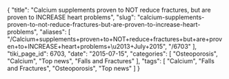 {
    "title": "Calcium supplements proven to NOT reduce fractures, but are proven to INCREASE heart problems",
    "slug": "calcium-supplements-proven-to-not-reduce-fractures-but-are-proven-to-increase-heart-problems",
    "aliases": [
        "/Calcium+supplements+proven+to+NOT+reduce+fractures+but+are+proven+to+INCREASE+heart+problems+\u2013+July+2015",
        "/6703"
    ],
    "tiki_page_id": 6703,
    "date": "2015-07-15",
    "categories": [
        "Osteoporosis",
        "Calcium",
        "Top news",
        "Falls and Fractures"
    ],
    "tags": [
        "Calcium",
        "Falls and Fractures",
        "Osteoporosis",
        "Top news"
    ]
}